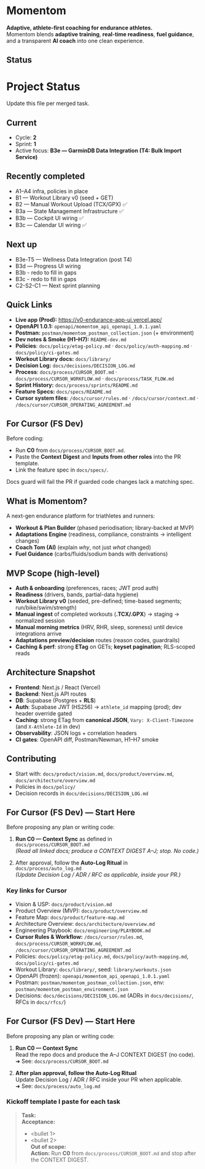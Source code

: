 # Momentom

**Adaptive, athlete-first coaching for endurance athletes.**  
Momentom blends **adaptive training**, **real-time readiness**, **fuel guidance**, and a transparent
**AI coach** into one clean experience.

## Status
<!--STATUS:BEGIN-->
# Project Status

Update this file per merged task.

## Current
- Cycle: **2**
- Sprint: **1**
- Active focus: **B3e — GarminDB Data Integration (T4: Bulk Import Service)**

## Recently completed
- A1–A4 infra, policies in place
- B1 — Workout Library v0 (seed + GET)
- B2 — Manual Workout Upload (TCX/GPX) ✅
- B3a — State Management Infrastructure ✅
- B3b — Cockpit UI wiring ✅
- B3c — Calendar UI wiring ✅

## Next up
- B3e-T5 — Wellness Data Integration (post T4)
- B3d — Progress UI wiring
- B3b - redo to fill in gaps
- B3c - redo to fill in gaps
- C2-S2-C1 — Next sprint planning
<!--STATUS:END-->

## Quick Links

- **Live app (Prod):** https://v0-endurance-app-ui.vercel.app/
- **OpenAPI 1.0.1:** `openapi/momentom_api_openapi_1.0.1.yaml`
- **Postman:** `postman/momentom_postman_collection.json` (+ environment)
- **Dev notes & Smoke (H1–H7):** `README-dev.md`
- **Policies**: `docs/policy/etag-policy.md` · `docs/policy/auth-mapping.md` · `docs/policy/ci-gates.md`
- **Workout Library docs:** `docs/library/`
- **Decision Log:** `docs/decisions/DECISION_LOG.md`
- **Process**: `docs/process/CURSOR_BOOT.md` · `docs/process/CURSOR_WORKFLOW.md` · `docs/process/TASK_FLOW.md`
- **Sprint History:** `docs/process/sprints/README.md`
- **Feature Specs:** `docs/specs/README.md`
- **Cursor system files**: `/docs/cursor/rules.md` · `/docs/cursor/context.md` · `/docs/cursor/CURSOR_OPERATING_AGREEMENT.md`

## For Cursor (FS Dev)

Before coding:
- Run **C0** from `docs/process/CURSOR_BOOT.md`.
- Paste the **Context Digest** and **Inputs from other roles** into the PR template.
- Link the feature spec in `docs/specs/`.

Docs guard will fail the PR if guarded code changes lack a matching spec.

## What is Momentom?

A next-gen endurance platform for triathletes and runners:
- **Workout & Plan Builder** (phased periodisation; library-backed at MVP)
- **Adaptations Engine** (readiness, compliance, constraints → intelligent changes)
- **Coach Tom (AI)** (explain *why*, not just *what* changed)
- **Fuel Guidance** (carbs/fluids/sodium bands with derivations)

## MVP Scope (high-level)

- **Auth & onboarding** (preferences, races; JWT prod auth)
- **Readiness** (drivers, bands, partial-data hygiene)
- **Workout Library v0** (seeded, pre-defined; time-based segments; run/bike/swim/strength)
- **Manual ingest** of completed workouts (**.TCX/.GPX**) → staging → normalized session
- **Manual morning metrics** (HRV, RHR, sleep, soreness) until device integrations arrive
- **Adaptations preview/decision** routes (reason codes, guardrails)
- **Caching & perf**: strong **ETag** on GETs; **keyset pagination**; RLS-scoped reads

## Architecture Snapshot

- **Frontend**: Next.js / React (Vercel)
- **Backend**: Next.js API routes
- **DB**: Supabase (Postgres + **RLS**)
- **Auth**: Supabase JWT (HS256) → `athlete_id` mapping (prod); dev header override gated
- **Caching**: strong ETag from **canonical JSON**, `Vary: X-Client-Timezone` (and `X-Athlete-Id` in dev)
- **Observability**: JSON logs + correlation headers
- **CI gates**: OpenAPI diff, Postman/Newman, H1–H7 smoke

## Contributing

- Start with: `docs/product/vision.md`, `docs/product/overview.md`, `docs/architecture/overview.md`
- Policies in `docs/policy/`
- Decision records in `docs/decisions/DECISION_LOG.md`

## For Cursor (FS Dev) — Start Here

Before proposing any plan or writing code:

1. **Run C0 — Context Sync** as defined in  
   `docs/process/CURSOR_BOOT.md`  
   *(Read all linked docs; produce a CONTEXT DIGEST A–J; stop. No code.)*

2. After approval, follow the **Auto-Log Ritual** in  
   `docs/process/auto_log.md`  
   *(Update Decision Log / ADR / RFC as applicable, inside your PR.)*

### Key links for Cursor
- Vision & USP: `docs/product/vision.md`
- Product Overview (MVP): `docs/product/overview.md`
- Feature Map: `docs/product/feature-map.md`
- Architecture Overview: `docs/architecture/overview.md`
- Engineering Playbook: `docs/engineering/PLAYBOOK.md`
- **Cursor Rules & Workflow:** `/docs/cursor/rules.md`, `docs/process/CURSOR_WORKFLOW.md`, `/docs/cursor/CURSOR_OPERATING_AGREEMENT.md`
- Policies: `docs/policy/etag-policy.md`, `docs/policy/auth-mapping.md`, `docs/policy/ci-gates.md`
- Workout Library: `docs/library/`, seed: `library/workouts.json`
- OpenAPI (frozen): `openapi/momentom_api_openapi_1.0.1.yaml`
- Postman: `postman/momentom_postman_collection.json`, env: `postman/momentom_postman_environment.json`
- Decisions: `docs/decisions/DECISION_LOG.md` (ADRs in `docs/decisions/`, RFCs in `docs/rfcs/`)

## For Cursor (FS Dev) — Start Here

Before proposing any plan or writing code:

1) **Run C0 — Context Sync**  
   Read the repo docs and produce the A–J CONTEXT DIGEST (no code).  
   ➜ See: `docs/process/CURSOR_BOOT.md`

2) **After plan approval, follow the Auto-Log Ritual**  
   Update Decision Log / ADR / RFC inside your PR when applicable.  
   ➜ See: `docs/process/auto_log.md`

### Kickoff template I paste for each task

> **Task:** <short title>  
> **Acceptance:**  
> - <bullet 1>  
> - <bullet 2>  
> **Out of scope:** <optional>  
> **Action:** Run **C0** from `docs/process/CURSOR_BOOT.md` and stop after the CONTEXT DIGEST.